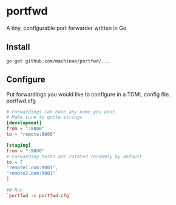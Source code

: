 # portfwd
A tiny, configurable port forwarder written in Go

## Install
`go get github.com/machinae/portfwd/...`

## Configure
Put forwardings you would like to configure in a TOML config file.
portfwd.cfg
```toml
# Forwardings can have any name you want
# Make sure to quote strings
[development]
from = ":8000"
to = "remote:8000"

[staging]
from = ":9000"
# Forwarding hosts are rotated randomly by default
to = [
"remote1.com:9001",
"remote2.com:9001"
]

## Run
`portfwd -c portfwd.cfg`
```
